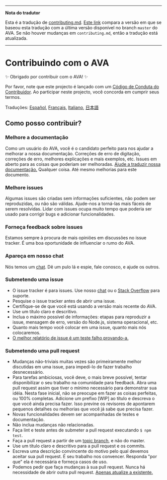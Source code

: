 ___
**Nota do tradutor**

Esta é a tradução de [contributing.md](https://github.com/avajs/ava/blob/master/contributing.md). [Este link](https://github.com/avajs/ava/compare/d72723b9154f992b62b1e995bd7756cb93e7674c...master) compara a versão em que se baseou esta tradução com a última versão disponível no branch `master` do AVA. Se não houver mudanças em `contributing.md`, então a tradução está atualizada.
___

# Contribuindo com o AVA

✨ Obrigado por contribuir com o AVA! ✨

Por favor, note que este projecto é lançado com um [Código de Conduta do Contribuidor](code-of-conduct.md). Ao participar neste projecto, você concorda em cumprir seus termos.

Traduções: [Español](https://github.com/avajs/ava-docs/blob/master/es_ES/contributing.md), [Français](https://github.com/avajs/ava-docs/blob/master/fr_FR/contributing.md), [Italiano](https://github.com/avajs/ava-docs/blob/master/it_IT/contributing.md), [日本語](https://github.com/avajs/ava-docs/blob/master/ja_JP/contributing.md)

## Como posso contribuir?

### Melhore a documentação

Como um usuário do AVA, você é o candidato perfeito para nos ajudar a melhorar a nossa documentação. Correções de erro de digitação, correções de erro, melhores explicações e mais exemplos, etc. Issues em aberto para as coisas que poderiam ser melhoradas. [Ajude a traduzir nossa documentação.](https://github.com/avajs/ava-docs) Qualquer coisa. Até mesmo melhorias para este documento.

### Melhore issues

Algumas issues são criadas sem informações suficientes, não podem ser reproduzidas, ou não são válidas. Ajude-nos a torná-las mais fáceis de serem resolvidas. Lidar com issues ocupa muito tempo que poderia ser usado para corrigir bugs e adicionar funcionalidades.

### Forneça feedback sobre issues

Estamos sempre à procura de mais opiniões em discussões no issue tracker. É uma boa oportunidade de influenciar o rumo do AVA.

### Apareça em nosso chat

Nós temos um [chat](https://gitter.im/avajs/ava). Dê um pulo lá e espie, fale conosco, e ajude os outros.

### Submetendo uma issue

- O issue tracker é para issues. Use nosso [chat](https://gitter.im/avajs/ava) ou o [Stack Overflow](https://stackoverflow.com/questions/tagged/ava) para suporte.
- Pesquise o issue tracker antes de abrir uma issue.
- Certifique-se de que você está usando a versão mais recente do AVA.
- Use um título claro e descritivo.
- Inclua o máximo possível de informações: etapas para reproduzir a issue, mensagem de erro, versão do Node.js, sistema operacional, etc.
- Quanto mais tempo você colocar em uma issue, quanto mais nós colocaremos.
- [O melhor relatório de issue é um teste falho provando-a.](https://twitter.com/sindresorhus/status/579306280495357953)

### Submetendo uma pull request

- Mudanças não-triviais muitas vezes são primeiramente melhor discutidas em uma issue, para impedí-lo de fazer trabalho desnecessário.
- Para tarefas ambiciosas, você deve, o mais breve possível, tentar disponibilizar o seu trabalho na comunidade para feedback. Abra uma pull request assim que tiver o mínimo necessário para demonstrar sua idéia. Nesta fase inicial, não se preocupe em fazer as coisas perfeitas, ou 100% completas. Adicione um prefixo [WIP] ao título e descreva o que você ainda precisa fazer. Isso previne os revisores de apontarem pequenos detalhes ou melhorias que você já sabe que precisa fazer.
- Novas funcionalidades devem ser acompanhadas de testes e documentação.
- Não inclua mudanças não relacionadas.
- Faça lint e teste antes de submeter a pull request executando `$ npm test`.
- Faça a pull request a partir de um [topic branch](https://github.com/dchelimsky/rspec/wiki/Topic-Branches), e não do master.
- Use um título claro e descritivo para a pull request e os commits.
- Escreva uma descrição convincente do motivo pelo qual devemos aceitar sua pull request. É seu trabalho nos convencer. Responda "por que" ela é necessária e forneça casos de uso.
- Podemos pedir que faça mudanças à sua pull request. Nunca há necessidade de abrir outra pull request. [Apenas atualize a existente.](https://github.com/RichardLitt/docs/blob/master/amending-a-commit-guide.md)
